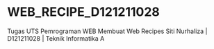 # WEB_RECIPE_D121211028

Tugas UTS Pemrograman WEB
Membuat Web Recipes 
Siti Nurhaliza | D121211028 | Teknik Informatika A
